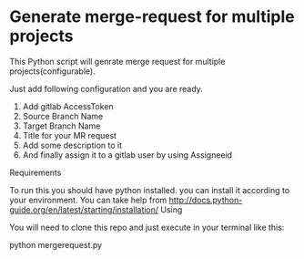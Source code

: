 # Generate merge-request for multiple projects

This Python script will genrate merge request for multiple projects(configurable). 

Just add following configuration and you are ready.
1) Add gitlab AccessToken
2) Source Branch Name
3) Target Branch Name
4) Title for your MR request
5) Add some description to it
6) And finally assign it to a gitlab user by using Assigneeid

Requirements

To run this you should have python installed. you can install it according to your environment. You can take help from http://docs.python-guide.org/en/latest/starting/installation/
Using

You will need to clone this repo and just execute in your terminal like this:

python mergerequest.py
